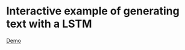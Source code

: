# Interactive example of generating text with a LSTM

[Demo](https://itpnyu.github.io/p5-deeplearn-js/examples/lstm_2/index.html)
